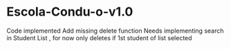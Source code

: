 # Escola-Condu-o-v1.0
Code implemented
Add missing delete function
Needs implementing search in Student List , for now only deletes if 1st student of list selected

